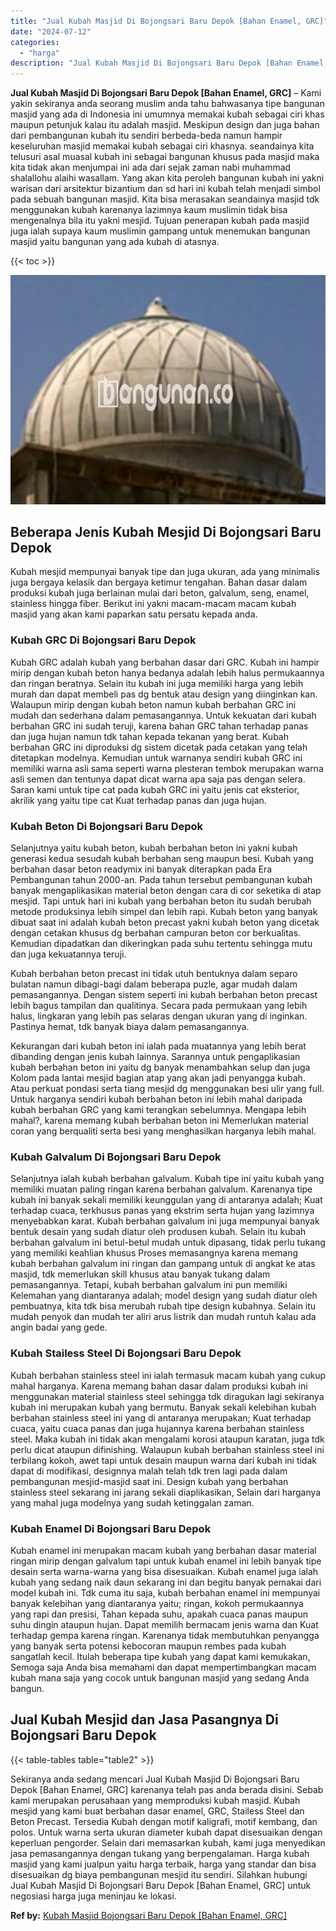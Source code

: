 ```yaml
---
title: "Jual Kubah Masjid Di Bojongsari Baru Depok [Bahan Enamel, GRC]"
date: "2024-07-12"
categories: 
  - "harga"
description: "Jual Kubah Masjid Di Bojongsari Baru Depok [Bahan Enamel, GRC]. Sekiranya anda sedang mencari Jual Kubah Masjid Di Bojongsari Baru Depok [Bahan Enamel, GRC..."
---
```


**Jual Kubah Masjid Di Bojongsari Baru Depok \[Bahan Enamel, GRC\]** – Kami yakin sekiranya anda seorang muslim anda tahu bahwasanya tipe bangunan masjid yang ada di Indonesia ini umumnya memakai kubah sebagai ciri khas maupun petunjuk kalau itu adalah masjid. Meskipun design dan juga bahan dari pembangunan kubah itu sendiri berbeda-beda namun hampir keseluruhan masjid memakai kubah sebagai ciri khasnya. seandainya kita telusuri asal muasal kubah ini sebagai bangunan khusus pada masjid maka kita tidak akan menjumpai ini ada dari sejak zaman nabi muhammad shalallohu alaihi wasallam. Yang akan kita peroleh bangunan kubah ini yakni warisan dari arsitektur bizantium dan sd hari ini kubah telah menjadi simbol pada sebuah bangunan masjid. Kita bisa merasakan seandainya masjid tdk menggunakan kubah karenanya lazimnya kaum muslimin tidak bisa mengenalnya bila itu yakni mesjid. Tujuan penerapan kubah pada masjid juga ialah supaya kaum muslimin gampang untuk menemukan bangunan masjid yaitu bangunan yang ada kubah di atasnya.

{{< toc >}}

![Jual Kubah Masjid Di Bojongsari Baru Depok [Bahan Enamel, GRC]](/images/jual-kubah-masjid-16.png)

## Beberapa Jenis Kubah Mesjid Di Bojongsari Baru Depok

Kubah mesjid mempunyai banyak tipe dan juga ukuran, ada yang minimalis juga bergaya kelasik dan bergaya ketimur tengahan. Bahan dasar dalam produksi kubah juga berlainan mulai dari beton, galvalum, seng, enamel, stainless hingga fiber. Berikut ini yakni macam-macam macam kubah masjid yang akan kami paparkan satu persatu kepada anda.

### Kubah GRC Di Bojongsari Baru Depok

Kubah GRC adalah kubah yang berbahan dasar dari GRC. Kubah ini hampir mirip dengan kubah beton hanya bedanya adalah lebih halus permukaannya dan ringan beratnya. Selain itu kubah ini juga memiliki harga yang lebih murah dan dapat membeli pas dg bentuk atau design yang diinginkan kan. Walaupun mirip dengan kubah beton namun kubah berbahan GRC ini mudah dan sederhana dalam pemasangannya. Untuk kekuatan dari kubah berbahan GRC ini sudah teruji, karena bahan GRC tahan terhadap panas dan juga hujan namun tdk tahan kepada tekanan yang berat. Kubah berbahan GRC ini diproduksi dg sistem dicetak pada cetakan yang telah ditetapkan modelnya. Kemudian untuk warnanya sendiri kubah GRC ini memiliki warna asli sama seperti warna plesteran tembok merupakan warna asli semen dan tentunya dapat dicat warna apa saja pas dengan selera. Saran kami untuk tipe cat pada kubah GRC ini yaitu jenis cat eksterior, akrilik yang yaitu tipe cat Kuat terhadap panas dan juga hujan.

### Kubah Beton Di Bojongsari Baru Depok

Selanjutnya yaitu kubah beton, kubah berbahan beton ini yakni kubah generasi kedua sesudah kubah berbahan seng maupun besi. Kubah yang berbahan dasar beton readymix ini banyak diterapkan pada Era Pembangunan tahun 2000-an. Pada tahun tersebut pembangunan kubah banyak mengaplikasikan material beton dengan cara di cor seketika di atap mesjid. Tapi untuk hari ini kubah yang berbahan beton itu sudah berubah metode produksinya lebih simpel dan lebih rapi. Kubah beton yang banyak dibuat saat ini adalah kubah beton precast yakni kubah beton yang dicetak dengan cetakan khusus dg berbahan campuran beton cor berkualitas. Kemudian dipadatkan dan dikeringkan pada suhu tertentu sehingga mutu dan juga kekuatannya teruji.

Kubah berbahan beton precast ini tidak utuh bentuknya dalam separo bulatan namun dibagi-bagi dalam beberapa puzle, agar mudah dalam pemasangannya. Dengan sistem seperti ini kubah berbahan beton precast lebih bagus tampilan dan qualitinya. Secara pada permukaan yang lebih halus, lingkaran yang lebih pas selaras dengan ukuran yang di inginkan. Pastinya hemat, tdk banyak biaya dalam pemasangannya.

Kekurangan dari kubah beton ini ialah pada muatannya yang lebih berat dibanding dengan jenis kubah lainnya. Sarannya untuk pengaplikasian kubah berbahan beton ini yaitu dg banyak menambahkan selup dan juga Kolom pada lantai mesjid bagian atap yang akan jadi penyangga kubah. Atau perkuat pondasi serta tiang mesjid dg menggunakan besi ulir yang full. Untuk harganya sendiri kubah berbahan beton ini lebih mahal daripada kubah berbahan GRC yang kami terangkan sebelumnya. Mengapa lebih mahal?, karena memang kubah berbahan beton ini Memerlukan material coran yang berqualiti serta besi yang menghasilkan harganya lebih mahal.

### Kubah Galvalum Di Bojongsari Baru Depok

Selanjutnya ialah kubah berbahan galvalum. Kubah tipe ini yaitu kubah yang memiliki muatan paling ringan karena berbahan galvalum. Karenanya tipe kubah ini banyak sekali memiliki keunggulan yang di antaranya adalah; Kuat terhadap cuaca, terkhusus panas yang ekstrim serta hujan yang lazimnya menyebabkan karat. Kubah berbahan galvalum ini juga mempunyai banyak bentuk desain yang sudah diatur oleh produsen kubah. Selain itu kubah berbahan galvalum ini betul-betul mudah untuk dipasang, tidak perlu tukang yang memiliki keahlian khusus Proses memasangnya karena memang kubah berbahan galvalum ini ringan dan gampang untuk di angkat ke atas masjid, tdk memerlukan skill khusus atau banyak tukang dalam pemasangannya. Tetapi, kubah berbahan galvalum ini pun memiliki Kelemahan yang diantaranya adalah; model design yang sudah diatur oleh pembuatnya, kita tdk bisa merubah rubah tipe design kubahnya. Selain itu mudah penyok dan mudah ter aliri arus listrik dan mudah runtuh kalau ada angin badai yang gede.

### Kubah Stailess Steel Di Bojongsari Baru Depok

Kubah berbahan stainless steel ini ialah termasuk macam kubah yang cukup mahal harganya. Karena memang bahan dasar dalam produksi kubah ini menggunakan material stainless steel sehingga tdk diragukan lagi sekiranya kubah ini merupakan kubah yang bermutu. Banyak sekali kelebihan kubah berbahan stainless steel ini yang di antaranya merupakan; Kuat terhadap cuaca, yaitu cuaca panas dan juga hujannya karena berbahan stainless steel. Maka kubah ini tidak akan mengalami korosi ataupun karatan, juga tdk perlu dicat ataupun difinishing. Walaupun kubah berbahan stainless steel ini terbilang kokoh, awet tapi untuk desain maupun warna dari kubah ini tidak dapat di modifikasi, designnya malah telah tdk tren lagi pada dalam pembangunan mesjid-masjid saat ini. Design kubah yang berbahan stainless steel sekarang ini jarang sekali diaplikasikan, Selain dari harganya yang mahal juga modelnya yang sudah ketinggalan zaman.

### Kubah Enamel Di Bojongsari Baru Depok

Kubah enamel ini merupakan macam kubah yang berbahan dasar material ringan mirip dengan galvalum tapi untuk kubah enamel ini lebih banyak tipe desain serta warna-warna yang bisa disesuaikan. Kubah enamel juga ialah kubah yang sedang naik daun sekarang ini dan begitu banyak pemakai dari model kubah ini. Tdk cuma itu saja, kubah berbahan enamel ini mempunyai banyak kelebihan yang diantaranya yaitu; ringan, kokoh permukaannya yang rapi dan presisi, Tahan kepada suhu, apakah cuaca panas maupun suhu dingin ataupun hujan. Dapat memilih bermacam jenis warna dan Kuat terhadap gempa karena ringan. Karenanya tidak membutuhkan penyangga yang banyak serta potensi kebocoran maupun rembes pada kubah sangatlah kecil. Itulah beberapa tipe kubah yang dapat kami kemukakan, Semoga saja Anda bisa memahami dan dapat mempertimbangkan macam kubah mana saja yang cocok untuk bangunan masjid yang sedang Anda bangun.

## Jual Kubah Mesjid dan Jasa Pasangnya Di Bojongsari Baru Depok

{{< table-tables table="table2" >}}

Sekiranya anda sedang mencari Jual Kubah Masjid Di Bojongsari Baru Depok \[Bahan Enamel, GRC\] karenanya telah pas anda berada disini. Sebab kami merupakan perusahaan yang memproduksi kubah masjid. Kubah mesjid yang kami buat berbahan dasar enamel, GRC, Stailess Steel dan Beton Precast. Tersedia Kubah dengan motif kaligrafi, motif kembang, dan polos. Untuk warna serta ukuran diameter kubah dapat disesuaikan dengan keperluan pengorder. Selain dari memasarkan kubah, kami juga menyedikan jasa pemasangannya dengan tukang yang berpengalaman. Harga kubah masjid yang kami jualpun yaitu harga terbaik, harga yang standar dan bisa disesuaikan dg biaya pembangunan mesjid itu sendiri. Silahkan hubungi Jual Kubah Masjid Di Bojongsari Baru Depok \[Bahan Enamel, GRC\] untuk negosiasi harga juga meninjau ke lokasi.

**Ref by:** [Kubah Masjid Bojongsari Baru Depok [Bahan Enamel, GRC]](https://id.wikipedia.org/wiki/Kubah)
